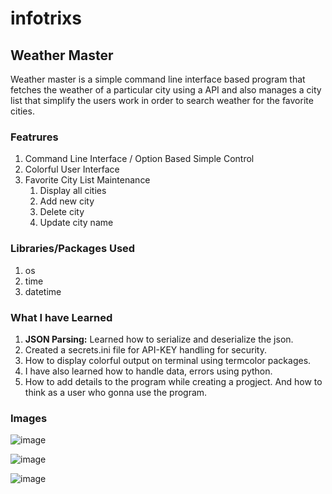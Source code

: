 # infotrixs
## Weather Master
Weather master is a simple command line interface based program that fetches the weather of a particular city using a API and also manages a city list that simplify the users work in order to search weather for the favorite cities.

### Featrures
1. Command Line Interface / Option Based Simple Control
2. Colorful User Interface
3. Favorite City List Maintenance
     1. Display all cities
     2. Add new city
     3. Delete city
     4. Update city name

### Libraries/Packages Used
1. os
2. time
3. datetime

### What I have Learned
1. **JSON Parsing:** Learned how to serialize and deserialize the json.
2. Created a secrets.ini file for API-KEY handling for security.
3. How to display colorful output on terminal using termcolor packages.
4. I have also learned how to handle data, errors using python.
5. How to add details to the program while creating a progject. And how to think as a user who gonna use the program.

### Images
![image](https://github.com/dev-world-rohit/infotrixs/assets/136791205/8aeb7dff-9a5a-415d-b6fe-f398ab09bea2)

![image](https://github.com/dev-world-rohit/infotrixs/assets/136791205/c1740b85-48a8-4557-b4b4-a67bbbe6f3df)

![image](https://github.com/dev-world-rohit/infotrixs/assets/136791205/d5533426-a3be-4484-b8e2-5b3400a9378d)


